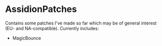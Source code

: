 # AssidionPatches

Contains some patches I've made so far which may be of general interest (EU- and NA-compatible). Currently includes:

* MagicBounce
